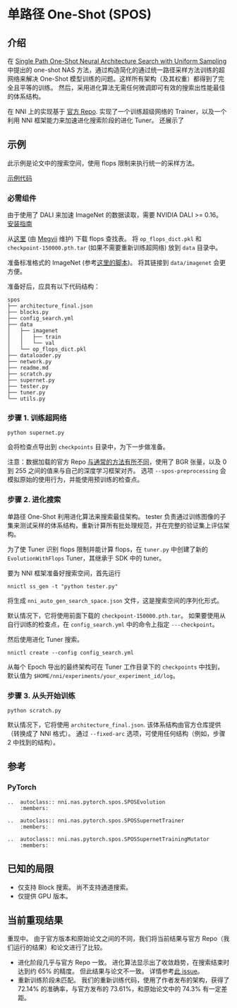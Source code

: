 # 单路径 One-Shot (SPOS)

## 介绍

在 [Single Path One-Shot Neural Architecture Search with Uniform Sampling](https://arxiv.org/abs/1904.00420) 中提出的 one-shot NAS 方法，通过构造简化的通过统一路径采样方法训练的超网络来解决 One-Shot 模型训练的问题。这样所有架构（及其权重）都得到了完全且平等的训练。 然后，采用进化算法无需任何微调即可有效的搜索出性能最佳的体系结构。

在 NNI 上的实现基于 [官方 Repo](https://github.com/megvii-model/SinglePathOneShot). 实现了一个训练超级网络的 Trainer，以及一个利用 NNI 框架能力来加速进化搜索阶段的进化 Tuner。 还展示了

## 示例

此示例是论文中的搜索空间，使用 flops 限制来执行统一的采样方法。

[示例代码](https://github.com/microsoft/nni/tree/master/examples/nas/spos)

### 必需组件

由于使用了 DALI 来加速 ImageNet 的数据读取，需要 NVIDIA DALI >= 0.16。 [安装指南](https://docs.nvidia.com/deeplearning/sdk/dali-developer-guide/docs/installation.html)

从[这里](https://1drv.ms/u/s!Am_mmG2-KsrnajesvSdfsq_cN48?e=aHVppN) (由 [Megvii](https://github.com/megvii-model) 维护) 下载 flops 查找表。 将 `op_flops_dict.pkl` 和 `checkpoint-150000.pth.tar` (如果不需要重新训练超网络) 放到 `data` 目录中。

准备标准格式的 ImageNet (参考[这里的脚本](https://gist.github.com/BIGBALLON/8a71d225eff18d88e469e6ea9b39cef4))。 将其链接到 `data/imagenet` 会更方便。

准备好后，应具有以下代码结构：

```
spos
├── architecture_final.json
├── blocks.py
├── config_search.yml
├── data
│   ├── imagenet
│   │   ├── train
│   │   └── val
│   └── op_flops_dict.pkl
├── dataloader.py
├── network.py
├── readme.md
├── scratch.py
├── supernet.py
├── tester.py
├── tuner.py
└── utils.py
```

### 步骤 1. 训练超网络

```
python supernet.py
```

会将检查点导出到 `checkpoints` 目录中，为下一步做准备。

注意：数据加载的官方 Repo [与通常的方法有所不同](https://github.com/megvii-model/SinglePathOneShot/issues/5)，使用了 BGR 张量，以及 0 到 255 之间的值来与自己的深度学习框架对齐。 选项 `--spos-preprocessing` 会模拟原始的使用行为，并能使用预训练的检查点。

### 步骤 2. 进化搜索

单路径 One-Shot 利用进化算法来搜索最佳架构。 tester 负责通过训练图像的子集来测试采样的体系结构，重新计算所有批处理规范，并在完整的验证集上评估架构。

为了使 Tuner 识别 flops 限制并能计算 flops，在 `tuner.py` 中创建了新的 `EvolutionWithFlops` Tuner，其继承于 SDK 中的 tuner。

要为 NNI 框架准备好搜索空间，首先运行

```
nnictl ss_gen -t "python tester.py"
```

将生成 `nni_auto_gen_search_space.json` 文件，这是搜索空间的序列化形式。

默认情况下，它将使用前面下载的 `checkpoint-150000.pth.tar`。 如果要使用从自行训练的检查点，在 `config_search.yml` 中的命令上指定 `---checkpoint`。

然后使用进化 Tuner 搜索。

```
nnictl create --config config_search.yml
```

从每个 Epoch 导出的最终架构可在 Tuner 工作目录下的 `checkpoints` 中找到，默认值为 `$HOME/nni/experiments/your_experiment_id/log`。

### 步骤 3. 从头开始训练

```
python scratch.py
```

默认情况下，它将使用 `architecture_final.json`. 该体系结构由官方仓库提供（转换成了 NNI 格式）。 通过 `--fixed-arc` 选项，可使用任何结构（例如，步骤 2 中找到的结构）。

## 参考

### PyTorch

```eval_rst
..  autoclass:: nni.nas.pytorch.spos.SPOSEvolution
    :members:

..  autoclass:: nni.nas.pytorch.spos.SPOSSupernetTrainer
    :members:

..  autoclass:: nni.nas.pytorch.spos.SPOSSupernetTrainingMutator
    :members:
```

## 已知的局限

* 仅支持 Block 搜索。 尚不支持通道搜索。
* 仅提供 GPU 版本。

## 当前重现结果

重现中。 由于官方版本和原始论文之间的不同，我们将当前结果与官方 Repo（我们运行的结果）和论文进行了比较。

* 进化阶段几乎与官方 Repo 一致。 进化算法显示出了收敛趋势，在搜索结束时达到约 65% 的精度。 但此结果与论文不一致。 详情参考[此 issue](https://github.com/megvii-model/SinglePathOneShot/issues/6)。
* 重新训练阶段未匹配。 我们的重新训练代码，使用了作者发布的架构，获得了 72.14% 的准确率，与官方发布的 73.61%，和原始论文中的 74.3% 有一定差距。
